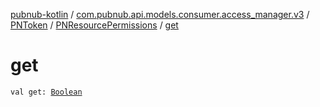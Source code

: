 [pubnub-kotlin](../../../index.md) / [com.pubnub.api.models.consumer.access_manager.v3](../../index.md) / [PNToken](../index.md) / [PNResourcePermissions](index.md) / [get](./get.md)

# get

`val get: `[`Boolean`](https://kotlinlang.org/api/latest/jvm/stdlib/kotlin/-boolean/index.html)